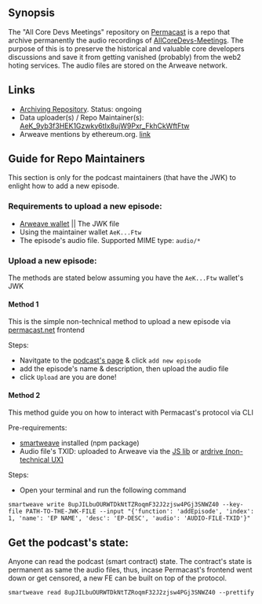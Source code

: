 ## Synopsis
The "All Core Devs Meetings" repository on [Permacast](https://permacast.net/#/podcasts/Dx0lrz1eCh00Xbfqsfx3IHUU7wmBqI4GiwKthEFBS7k) is a repo that archive permanently the audio recordings of [AllCoreDevs-Meetings](https://github.com/ethereum/pm/tree/master/AllCoreDevs-Meetings). 
The purpose of this is to preserve the historical and valuable core developers discussions and save it from getting vanished (probably) from the web2 hoting services. The audio files are stored on the Arweave network.

## Links
- [Archiving Repository](https://permacast.net/#/podcasts/Dx0lrz1eCh00Xbfqsfx3IHUU7wmBqI4GiwKthEFBS7k). Status: ongoing
- Data uploader(s) / Repo Maintainer(s): [AeK_9yb3f3HEK1Gzwky6tIx8ujW9Pxr_FkhCkWftFtw](https://viewblock.io/arweave/address/AeK_9yb3f3HEK1Gzwky6tIx8ujW9Pxr_FkhCkWftFtw)
- Arweave mentions by ethereum.org. [link](https://ethereum.org/en/developers/docs/storage/)

## Guide for Repo Maintainers
This section is only for the podcast maintainers (that have the JWK) to enlight how to add a new episode.

### Requirements to upload a new episode:
- [Arweave wallet](https://arconnect.io) || The JWK file
- Using the maintainer wallet `AeK...Ftw`
- The episode's audio file. Supported MIME type: `audio/*`

### Upload a new episode: 
The methods are stated below assuming you have the `AeK...Ftw` wallet's JWK

#### Method 1
This is the simple non-technical method to upload a new episode via [permacast.net](https://permacast.net) frontend

Steps:
- Navitgate to the [podcast's page](https://permacast.net/#/podcasts/Dx0lrz1eCh00Xbfqsfx3IHUU7wmBqI4GiwKthEFBS7k) & click `add new episode`
- add the episode's name & description, then upload the audio file
- click `Upload` are you are done! 

#### Method 2
This method guide you on how to interact with Permacast's protocol via CLI

Pre-requirements:
- [smartweave](https://www.npmjs.com/package/smartweave) installed (npm package)
- Audio file's TXID: uploaded to Arweave via the [JS lib](https://github.com/ArweaveTeam/arweave-js) or [ardrive (non-technical UX)](https://ardrive.io)

Steps:

- Open your terminal and run the following command

```
smartweave write 8upJILbuOURWTDkNtTZRoqmF32J2zjsw4PGj3SNWZ40 --key-file PATH-TO-THE-JWK-FILE --input "{'function': 'addEpisode', 'index': 1, 'name': 'EP NAME', 'desc': 'EP-DESC', 'audio': 'AUDIO-FILE-TXID'}"
```

## Get the podcast's state:
Anyone can read the podcast (smart contract) state. The contract's state is permanent as same the audio files, thus, incase Permacast's frontend went down or get censored, a new FE can be built on top of the protocol.
```
smartweave read 8upJILbuOURWTDkNtTZRoqmF32J2zjsw4PGj3SNWZ40 --prettify
```

